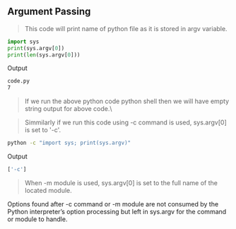 ## **Argument Passing**

>This code will print name of python file as it is stored in argv variable.
```python
import sys
print(sys.argv[0])
print(len(sys.argv[0]))
```
Output

```bash
code.py
7
```

> If we run the above python code python shell then we will have empty string output for above code.\

> Simmilarly if we run this code using -c command is used, sys.argv[0] is set to '-c'.

```bash
python -c "import sys; print(sys.argv)"
```
Output
```bash
['-c']
```

>When -m module is used, sys.argv[0] is set to the full name of the located module.

Options found after -c command or -m module are not consumed by the Python interpreter’s option processing but left in sys.argv for the command or module to handle.

